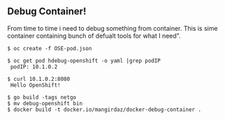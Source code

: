 Debug Container!
-----------------

From time to time i need to debug something from container. This is sime container containing bunch of defualt tools for what I need".

    $ oc create -f OSE-pod.json

    $ oc get pod hdebug-openshift -o yaml |grep podIP
     podIP: 10.1.0.2

    $ curl 10.1.0.2:8080
     Hello OpenShift!

    $ go build -tags netgo  
    $ mv debug-openshift bin
    $ docker build -t docker.io/mangirdaz/docker-debug-container .
